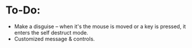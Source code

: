 # To-Do:

- Make a disguise – when it's the mouse is moved or a key is pressed, it enters the self destruct mode.
- Customized message & controls.
